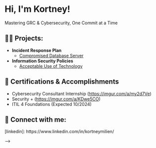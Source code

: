 <h1>Hi, I'm Kortney! </h1>
Mastering GRC & Cybersecurity, One Commit at a Time

<h2>👨‍💻 Projects:</h2>

- <b>Incident Response Plan</b>
  - [Compromised Database Server](https://drive.google.com/file/d/1LF27perUcUg4SWsF62qa8gBpqqEW6lGb/view?usp=sharing)
- <b>Information Security Policies</b>
  - [Acceptable Use of Technology](https://drive.google.com/file/d/151b-f99_IJojTGV3Glh3ZBONDzh963et/view?usp=sharing)

<h2> 🌱 Certifications & Accomplishments</h2>

- Cybersecurity Consultant Internship (https://imgur.com/a/my2d7Ve)
- Security + (https://imgur.com/a/KDwe5CO)
- ITIL 4 Foundations (Expected 10/2024)



<h2> 🤳 Connect with me:</h2>
[linkedin]: https://www.linkedin.com/in/kortneymilien/


-->
